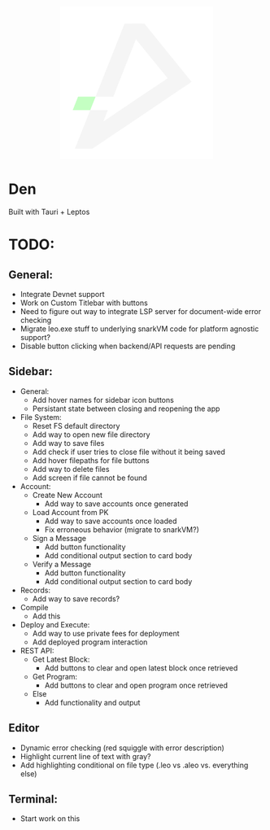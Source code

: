 <p align="center"> 
    <img alt="den" width="300" src="./src-tauri/icons/den.png">
</p>

# Den

Built with Tauri + Leptos


# TODO:
## General:
- Integrate Devnet support
- Work on Custom Titlebar with buttons
- Need to figure out way to integrate LSP server for document-wide error checking
- Migrate leo.exe stuff to underlying snarkVM code for platform agnostic support?
- Disable button clicking when backend/API requests are pending

## Sidebar:
- General:
    - Add hover names for sidebar icon buttons
    - Persistant state between closing and reopening the app
- File System:
    - Reset FS default directory
    - Add way to open new file directory
    - Add way to save files
    - Add check if user tries to close file without it being saved
    - Add hover filepaths for file buttons
    - Add way to delete files
    - Add screen if file cannot be found
- Account:
    - Create New Account
        - Add way to save accounts once generated
    - Load Account from PK
        - Add way to save accounts once loaded
        - Fix erroneous behavior (migrate to snarkVM?)
    - Sign a Message
        - Add button functionality
        - Add conditional output section to card body
    - Verify a Message
        - Add button functionality
        - Add conditional output section to card body
- Records:
    - Add way to save records?
- Compile
    - Add this
- Deploy and Execute:
    - Add way to use private fees for deployment
    - Add deployed program interaction
- REST API:
    - Get Latest Block:
        - Add buttons to clear and open latest block once retrieved
    - Get Program:
        - Add buttons to clear and open program once retrieved
    - Else
        - Add functionality and output


## Editor
- Dynamic error checking (red squiggle with error description)
- Highlight current line of text with gray?
- Add highlighting conditional on file type (.leo vs .aleo vs. everything else)

## Terminal:
- Start work on this




